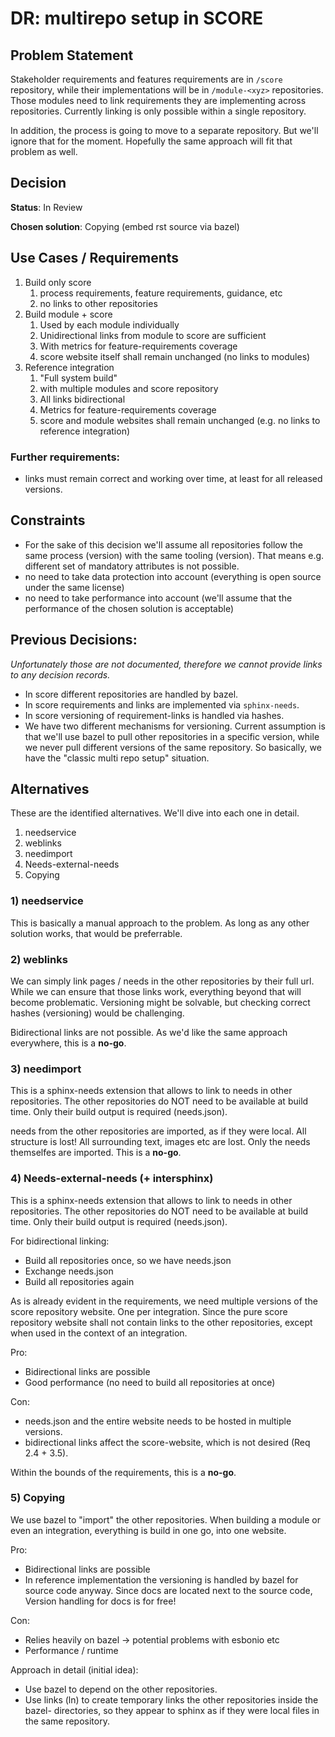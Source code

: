 # DR: multirepo setup in SCORE

## Problem Statement

Stakeholder requirements and features requirements are in `/score` repository, while their implementations will be in `/module-<xyz>` repositories. Those modules need to link requirements they are implementing across repositories. Currently linking is only possible within a single repository.

In addition, the process is going to move to a separate repository. But we'll ignore that for the moment. Hopefully the same approach will fit that problem as well.

## Decision

**Status**: In Review

**Chosen solution**: Copying (embed rst source via bazel)

## Use Cases / Requirements
1) Build only score
   1) process requirements, feature requirements, guidance, etc
   2) no links to other repositories
2) Build module + score
   1) Used by each module individually
   2) Unidirectional links from module to score are sufficient
   3) With metrics for feature-requirements coverage
   4) score website itself shall remain unchanged (no links to modules)
3) Reference integration
   1) "Full system build"
   2) with multiple modules and score repository
   3) All links bidirectional
   4) Metrics for feature-requirements coverage
   5) score and module websites shall remain unchanged (e.g. no links to reference integration)

### Further requirements:
* links must remain correct and working over time, at least for all released versions.

## Constraints

* For the sake of this decision we'll assume all repositories follow the same process (version) with the same tooling (version). That means e.g. different set of mandatory attributes is not possible.
* no need to take data protection into account (everything is open source under the same license)
* no need to take performance into account (we'll assume that the performance of the chosen solution is acceptable)

## Previous Decisions:

*Unfortunately those are not documented, therefore we cannot provide links to any decision records.*
* In score different repositories are handled by bazel.
* In score requirements and links are implemented via `sphinx-needs`.
* In score versioning of requirement-links is handled via hashes.
* We have two different mechanisms for versioning. Current assumption is that we'll use bazel to pull other repositories in a specific version, while we never pull different versions of the same repository. So basically, we have the "classic multi repo setup" situation.


## Alternatives

These are the identified alternatives. We'll dive into each one in detail.
1) needservice
2) weblinks
3) needimport
4) Needs-external-needs
5) Copying

### 1) needservice

This is basically a manual approach to the problem. As long as any other solution works,
that would be preferrable.

### 2) weblinks

We can simply link pages / needs in the other repositories by their full url.
While we can ensure that those links work, everything beyond that will become problematic.
Versioning might be solvable, but checking correct hashes (versioning) would be challenging.

Bidirectional links are not possible. As we'd like the same approach everywhere, this is a **no-go**.

### 3) needimport

This is a sphinx-needs extension that allows to link to needs in other repositories.
The other repositories do NOT need to be available at build time. Only their build output is required (needs.json).

needs from the other repositories are imported, as if they were local.
All structure is lost! All surrounding text, images etc are lost. Only the needs themselfes are imported. This is a **no-go**.


### 4) Needs-external-needs (+ intersphinx)

This is a sphinx-needs extension that allows to link to needs in other repositories.
The other repositories do NOT need to be available at build time. Only their build output is required (needs.json).

For bidirectional linking:
* Build all repositories once, so we have needs.json
* Exchange needs.json
* Build all repositories again

As is already evident in the requirements, we need multiple versions of the score repository website. One per integration. Since the pure score repository website shall not contain links to the other repositories, except when used in the context of an integration.

Pro:
* Bidirectional links are possible
* Good performance (no need to build all repositories at once)

Con:
* needs.json and the entire website needs to be hosted in multiple versions.
* bidirectional links affect the score-website, which is not desired (Req 2.4 + 3.5).

Within the bounds of the requirements, this is a **no-go**.

### 5) Copying

We use bazel to "import" the other repositories.
When building a module or even an integration, everything is build in one go, into one website.

Pro:
* Bidirectional links are possible
* In reference implementation the versioning is handled by bazel for source code anyway. Since docs are located next to the source code, Version handling for docs is for free!

Con:
* Relies heavily on bazel -> potential problems with esbonio etc
* Performance / runtime

Approach in detail (initial idea):
* Use bazel to depend on the other repositories.
* Use links (ln) to create temporary links the other repositories inside the bazel- directories, so they appear to sphinx as if they were local files in the same repository.
